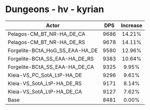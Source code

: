 # Dungeons - hv - kyrian
| Actor | DPS | Increase |
|---|:---:|:---:|
|Pelagos-CM_BT_NR-HA_DE_CA|9686|14.21%|
|Pelagos-CM_BT_NR-HA_DE_RS|9678|14.11%|
|Forgelite-BCtA_HoG_SS_EAA-HA_DE|9580|12.96%|
|Forgelite-BCtA_SS_EAA-HA_DE_RS|9383|10.64%|
|Forgelite-BCtA_SS_EAA-HA_DE_CA|9325|9.95%|
|Kleia-VS_PC_SotA_LtP-HA_DE|9296|9.61%|
|Kleia-VS_SotA_LtP-HA_DE_RS|9171|8.14%|
|Kleia-VS_SotA_LtP-HA_DE_CA|9127|7.62%|
|Base|8481|0.00%|
